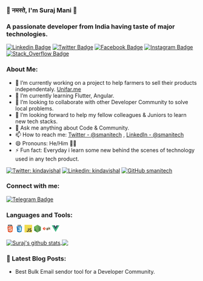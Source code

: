 ### 🙏 नमस्ते, I'm Suraj Mani 👋
<h3>A passionate developer from India having taste of major technologies.</h3>

[![Linkedin Badge](https://img.shields.io/badge/-smanitech-blue?style=flat-square&logo=Linkedin&logoColor=white&link=https://www.linkedin.com/in/smanitech/)](https://www.linkedin.com/in/smanitech/) 
[![Twitter Badge](https://img.shields.io/badge/-@smanitech-1ca0f1?style=flat-square&labelColor=1ca0f1&logo=twitter&logoColor=white&link=https://twitter.com/smanitech)](https://twitter.com/smanitech) 
[![Facebook Badge](https://img.shields.io/badge/-smanitech-3b5998?style=flat-square&labelColor=3b5998&logo=facebook&logoColor=white&link=https://www.facebook.com/smanitech)](https://www.facebook.com/smanitech) 
[![Instagram Badge](https://img.shields.io/badge/-@smanitech-E4405F?style=flat-square&logo=instagram&logoColor=white&link=https://www.instagram.com/smanitech)](https://www.instagram.com/smanitech) 
[![Stack_Overflow Badge](https://img.shields.io/badge/-@smanitech-F59812?style=flat-square&logo=xda-developers&logoColor=white&link=https://stackoverflow.com/cv/smanitech)](https://stackoverflow.com/cv/smanitech) 

### About Me:

- 🔭 I’m currently working on a project to help farmers to sell their products independentaly. [Unifar.me](https://github.com/unifarme)
- 🌱 I’m currently learning Flutter, Angular.
- 👯 I’m looking to collaborate with other Developer Community to solve local problems. 
- 🤔 I’m looking forward to help my fellow colleagues & Juniors to learn new tech stacks.
- 💬 Ask me anything about Code & Community.
- 📫 How to reach me: [Twitter - @smanitech](https://twitter.com/intent/user?screen_name=smanitech) , [LinkedIn - @smanitech](https://www.linkedin.com/in/smanitech/)
- 😄 Pronouns: He/Him 💁‍♂️
- ⚡ Fun fact: Everyday i learn some new behind the scenes of technology used in any tech product. 


[![Twitter: kindavishal](https://img.shields.io/twitter/follow/smanitech?style=social)](https://twitter.com/intent/user?screen_name=smanitech)
[![Linkedin: kindavishal](https://img.shields.io/badge/-smanitech-blue?style=flat-square&logo=Linkedin&logoColor=white&link=https://www.linkedin.com/in/smanitech/)](https://www.linkedin.com/in/smanitech/)
[![GitHub smanitech](https://img.shields.io/github/followers/smanitech?label=follow&style=social)](https://github.com/smanitech)

### Connect with me:
[![Telegram Badge](https://img.shields.io/badge/@smanitech-2CA5E0?style=flat-square&logo=telegram&logoColor=white&link=https://t.me/smanitech)](https://t.me/smanitech) 

### Languages and Tools:

<code><img height="20" src="https://raw.githubusercontent.com/github/explore/80688e429a7d4ef2fca1e82350fe8e3517d3494d/topics/html/html.png"></code>
<code><img height="20" src="https://raw.githubusercontent.com/github/explore/80688e429a7d4ef2fca1e82350fe8e3517d3494d/topics/css/css.png"></code>
<code><img height="20" src="https://raw.githubusercontent.com/github/explore/80688e429a7d4ef2fca1e82350fe8e3517d3494d/topics/javascript/javascript.png"></code>
<code><img height="20" src="https://raw.githubusercontent.com/github/explore/80688e429a7d4ef2fca1e82350fe8e3517d3494d/topics/nodejs/nodejs.png"></code>
<code><img height="20" src="https://raw.githubusercontent.com/github/explore/80688e429a7d4ef2fca1e82350fe8e3517d3494d/topics/git/git.png"></code>
<code><img height="20" src="https://raw.githubusercontent.com/github/explore/main/topics/vue/vue.png"></code>

<a href="https://github.com/smanitech">
 <img align="center" src="https://github-readme-stats.vercel.app/api?username=smanitech&include_all_commits=true&count_private=true&show_icons=true&theme=light&line_height=27" alt="Suraj's github stats"/>
</a>
<a href="https://github.com/smanitech">
  <img align="center" src="https://github-readme-stats.vercel.app/api/top-langs/?username=smanitech&theme=light&layout=compact&langs_count=10&hide_langs_below=1" />
</a>

### 📰 Latest Blog Posts:
- Best Bulk Email sendor tool for a Developer Community. 
